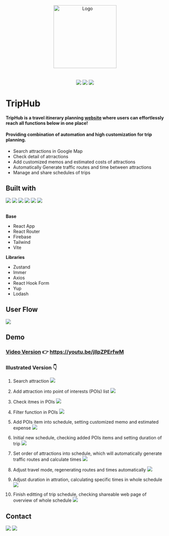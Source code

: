 <div align="center">
  <a href="https://triphub.web.app" style="margin-bottom:20px; display:block;">
    <img src="https://imgur.com/VzJZgeA.png" alt="Logo" width="200px">
  </a>
  <br>
  <img src="https://img.shields.io/badge/React-18.2.0-blue"></img>
  <img src="https://img.shields.io/badge/vite-4.4.5-yellow"></img>
  <img src="https://img.shields.io/badge/firebase-10.6.0-orange"></img>

</div>

# TripHub

#### TripHub is a travel itinerary planning [website](https://triphub.web.app) where users can effortlessly reach all functions below in one place!

#### Providing combination of automation and high customization for trip planning.

- Search attractions in Google Map
- Check detail of atrractions
- Add customized memos and estimated costs of attractions
- Automatically Generate traffic routes and time between attractions
- Manage and share schedules of trips

## Built with

<div>
  <img src="https://img.shields.io/badge/React-61DAFB.svg?style=for-the-badge&logo=React&logoColor=black" />
  <img src="https://img.shields.io/badge/Tailwind%20CSS-06B6D4.svg?style=for-the-badge&logo=Tailwind-CSS&logoColor=white" />
  <img src="https://img.shields.io/badge/Firebase-FFCA28.svg?style=for-the-badge&logo=Firebase&logoColor=black" />
  <img src="https://img.shields.io/badge/Google%20Maps-4285F4.svg?style=for-the-badge&logo=Google-Maps&logoColor=white">
  <img src="https://img.shields.io/badge/React%20Hook%20Form-EC5990.svg?style=for-the-badge&logo=React-Hook-Form&logoColor=white" />
  <img src="https://img.shields.io/badge/🐻 zustand-purple.svg?style=for-the-badge&logoColor=black" />
</div>

<br>

**Base**

- React App
- React Router
- Firebase
- Tailwind
- Vite

**Libraries**

- Zustand
- Immer
- Axios
- React Hook Form
- Yup
- Lodash

## User Flow

<img src="https://imgur.com/Erwemlt.png" />

## Demo

### [Video Version](https://youtu.be/jIIpZPErfwM) 👉 https://youtu.be/jIIpZPErfwM

### Illustrated Version 👇

1. Search attraction
   <img src="https://imgur.com/GXI1PBJ.gif"/>

2. Add attraction into point of interests (POIs) list
   <img src="https://imgur.com/CPOgO1F.gif"/>

3. Check itmes in POIs
   <img src="https://imgur.com/hTICwOx.gif"/>

4. Filter function in POIs
   <img src="https://imgur.com/1z3JvWw.gif"/>

5. Add POIs item into schedule, setting customized memo and estimated expense
   <img src="https://imgur.com/gNLbSaB.gif"/>

6. Initial new schedule, checking added POIs items and setting duration of trip
   <img src="https://imgur.com/TPMv20S.gif"/>

7. Set order of attractions into schedule, which will automatically generate traffic routes and calculate times
   <img src="https://imgur.com/t4ChW8q.gif" />

8. Adjust travel mode, regenerating routes and times automatically
   <img src="https://imgur.com/foDnZuM.gif" />

9. Adjust duration in attration, calculating specific times in whole schedule
   <img src="https://imgur.com/egDMxaL.gif" />

10. Finish editting of trip schedule, checking shareable web page of overview of whole schedule
    <img src="https://imgur.com/9iW4Eg9.gif" />

## Contact

<a href="https://www.linkedin.com/in/polienlin/"><img src="https://img.shields.io/badge/LinkedIn-0A66C2.svg?style=for-the-badge&logo=LinkedIn&logoColor=white" /></a>
<a href="mailto:polien.joe.lin@gmail.com"><img src="https://img.shields.io/badge/Gmail-EA4335.svg?style=for-the-badge&logo=Gmail&logoColor=white" /></a>
